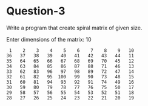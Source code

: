 # Question-3
Write a program that create spiral matrix of given size.

Enter dimensions of the matrix: 10

     1    2    3    4    5    6    7    8    9   10
    36   37   38   39   40   41   42   43   44   11
    35   64   65   66   67   68   69   70   45   12
    34   63   84   85   86   87   88   71   46   13
    33   62   83   96   97   98   89   72   47   14
    32   61   82   95  100   99   90   73   48   15
    31   60   81   94   93   92   91   74   49   16
    30   59   80   79   78   77   76   75   50   17
    29   58   57   56   55   54   53   52   51   18
    28   27   26   25   24   23   22   21   20   19

